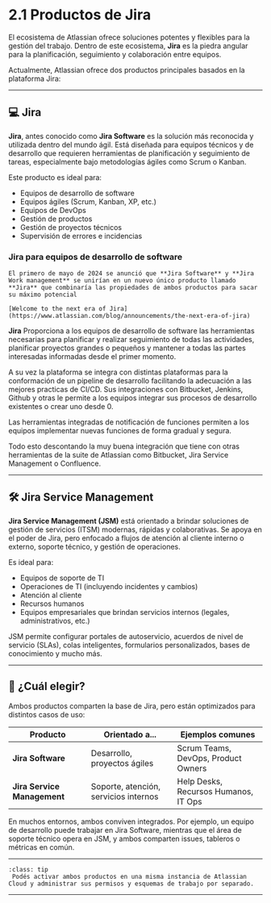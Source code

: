 # 2.1 Productos de Jira

El ecosistema de Atlassian ofrece soluciones potentes y flexibles para la gestión del trabajo. Dentro de este ecosistema, **Jira** es la piedra angular para la planificación, seguimiento y colaboración entre equipos.

Actualmente, Atlassian ofrece dos productos principales basados en la plataforma Jira:

---

## 💻 Jira

**Jira**, antes conocido como **Jira Software** es la solución más reconocida y utilizada dentro del mundo ágil. Está diseñada para equipos técnicos y de desarrollo que requieren herramientas de planificación y seguimiento de tareas, especialmente bajo metodologías ágiles como Scrum o Kanban.

Este producto es ideal para:

- Equipos de desarrollo de software  
- Equipos ágiles (Scrum, Kanban, XP, etc.)  
- Equipos de DevOps  
- Gestión de productos  
- Gestión de proyectos técnicos  
- Supervisión de errores e incidencias

### Jira para equipos de desarrollo de software

```{admonition} Cambios en productos Atlassian
El primero de mayo de 2024 se anunció que **Jira Software** y **Jira Work management** se unirían en un nuevo único producto llamado **Jira** que combinaría las propiedades de ambos productos para sacar su máximo potencial

[Welcome to the next era of Jira](https://www.atlassian.com/blog/announcements/the-next-era-of-jira)
```

**Jira** Proporciona a los equipos de desarrollo de software las herramientas necesarias para planificar y realizar seguimiento de todas las actividades, planificar proyectos grandes o pequeños y mantener a todas las partes interesadas informadas desde el primer momento.

A su vez la plataforma se integra con distintas plataformas para la conformación de un pipeline de desarrollo facilitando la adecuación a las mejores practicas de CI/CD. Sus integraciones con Bitbucket, Jenkins, Github y otras le permite a los equipos integrar sus procesos de desarrollo existentes o crear uno desde 0.

Las herramientas integradas de notificación de funciones permiten a los equipos implementar nuevas funciones de forma gradual y segura. 

Todo esto descontando la muy buena integración que tiene con otras herramientas de la suite de Atlassian como Bitbucket, Jira Service Management o Confluence.



---

## 🛠️ Jira Service Management

**Jira Service Management (JSM)** está orientado a brindar soluciones de gestión de servicios (ITSM) modernas, rápidas y colaborativas. Se apoya en el poder de Jira, pero enfocado a flujos de atención al cliente interno o externo, soporte técnico, y gestión de operaciones.

Es ideal para:

- Equipos de soporte de TI  
- Operaciones de TI (incluyendo incidentes y cambios)  
- Atención al cliente  
- Recursos humanos  
- Equipos empresariales que brindan servicios internos (legales, administrativos, etc.)

JSM permite configurar portales de autoservicio, acuerdos de nivel de servicio (SLAs), colas inteligentes, formularios personalizados, bases de conocimiento y mucho más.

---

## 🧠 ¿Cuál elegir?

Ambos productos comparten la base de Jira, pero están optimizados para distintos casos de uso:

| Producto                | Orientado a...                     | Ejemplos comunes                          |
|------------------------|-------------------------------------|-------------------------------------------|
| **Jira Software**       | Desarrollo, proyectos ágiles        | Scrum Teams, DevOps, Product Owners       |
| **Jira Service Management** | Soporte, atención, servicios internos | Help Desks, Recursos Humanos, IT Ops      |

En muchos entornos, ambos conviven integrados. Por ejemplo, un equipo de desarrollo puede trabajar en Jira Software, mientras que el área de soporte técnico opera en JSM, y ambos comparten issues, tableros o métricas en común.

---

`````{admonition} *Dato útil:*
:class: tip
 Podés activar ambos productos en una misma instancia de Atlassian Cloud y administrar sus permisos y esquemas de trabajo por separado.
`````

---